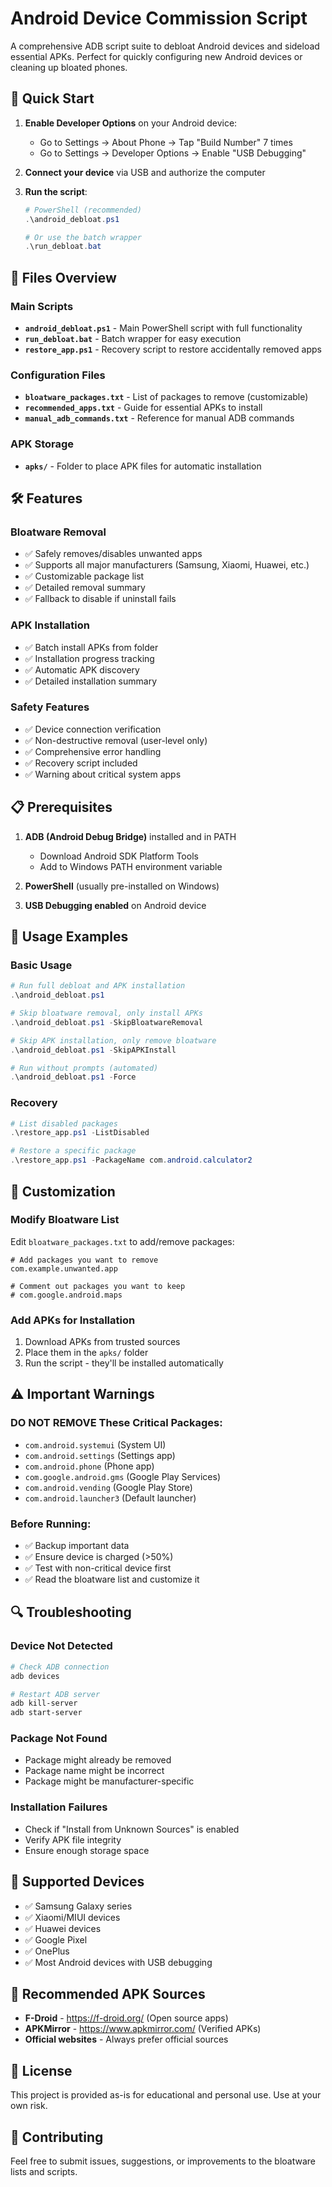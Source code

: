 # Android Device Commission Script

A comprehensive ADB script suite to debloat Android devices and sideload essential APKs. Perfect for quickly configuring new Android devices or cleaning up bloated phones.

## 🚀 Quick Start

1. **Enable Developer Options** on your Android device:
   - Go to Settings → About Phone → Tap "Build Number" 7 times
   - Go to Settings → Developer Options → Enable "USB Debugging"

2. **Connect your device** via USB and authorize the computer

3. **Run the script**:
   ```powershell
   # PowerShell (recommended)
   .\android_debloat.ps1
   
   # Or use the batch wrapper
   .\run_debloat.bat
   ```

## 📁 Files Overview

### Main Scripts
- **`android_debloat.ps1`** - Main PowerShell script with full functionality
- **`run_debloat.bat`** - Batch wrapper for easy execution
- **`restore_app.ps1`** - Recovery script to restore accidentally removed apps

### Configuration Files
- **`bloatware_packages.txt`** - List of packages to remove (customizable)
- **`recommended_apps.txt`** - Guide for essential APKs to install
- **`manual_adb_commands.txt`** - Reference for manual ADB commands

### APK Storage
- **`apks/`** - Folder to place APK files for automatic installation

## 🛠️ Features

### Bloatware Removal
- ✅ Safely removes/disables unwanted apps
- ✅ Supports all major manufacturers (Samsung, Xiaomi, Huawei, etc.)
- ✅ Customizable package list
- ✅ Detailed removal summary
- ✅ Fallback to disable if uninstall fails

### APK Installation
- ✅ Batch install APKs from folder
- ✅ Installation progress tracking
- ✅ Automatic APK discovery
- ✅ Detailed installation summary

### Safety Features
- ✅ Device connection verification
- ✅ Non-destructive removal (user-level only)
- ✅ Comprehensive error handling
- ✅ Recovery script included
- ✅ Warning about critical system apps

## 📋 Prerequisites

1. **ADB (Android Debug Bridge)** installed and in PATH
   - Download Android SDK Platform Tools
   - Add to Windows PATH environment variable

2. **PowerShell** (usually pre-installed on Windows)

3. **USB Debugging enabled** on Android device

## 🎯 Usage Examples

### Basic Usage
```powershell
# Run full debloat and APK installation
.\android_debloat.ps1

# Skip bloatware removal, only install APKs
.\android_debloat.ps1 -SkipBloatwareRemoval

# Skip APK installation, only remove bloatware
.\android_debloat.ps1 -SkipAPKInstall

# Run without prompts (automated)
.\android_debloat.ps1 -Force
```

### Recovery
```powershell
# List disabled packages
.\restore_app.ps1 -ListDisabled

# Restore a specific package
.\restore_app.ps1 -PackageName com.android.calculator2
```

## 🔧 Customization

### Modify Bloatware List
Edit `bloatware_packages.txt` to add/remove packages:
```
# Add packages you want to remove
com.example.unwanted.app

# Comment out packages you want to keep
# com.google.android.maps
```

### Add APKs for Installation
1. Download APKs from trusted sources
2. Place them in the `apks/` folder
3. Run the script - they'll be installed automatically

## ⚠️ Important Warnings

### DO NOT REMOVE These Critical Packages:
- `com.android.systemui` (System UI)
- `com.android.settings` (Settings app)
- `com.android.phone` (Phone app)
- `com.google.android.gms` (Google Play Services)
- `com.android.vending` (Google Play Store)
- `com.android.launcher3` (Default launcher)

### Before Running:
- ✅ Backup important data
- ✅ Ensure device is charged (>50%)
- ✅ Test with non-critical device first
- ✅ Read the bloatware list and customize it

## 🔍 Troubleshooting

### Device Not Detected
```powershell
# Check ADB connection
adb devices

# Restart ADB server
adb kill-server
adb start-server
```

### Package Not Found
- Package might already be removed
- Package name might be incorrect
- Package might be manufacturer-specific

### Installation Failures
- Check if "Install from Unknown Sources" is enabled
- Verify APK file integrity
- Ensure enough storage space

## 📱 Supported Devices

- ✅ Samsung Galaxy series
- ✅ Xiaomi/MIUI devices  
- ✅ Huawei devices
- ✅ Google Pixel
- ✅ OnePlus
- ✅ Most Android devices with USB debugging

## 🔗 Recommended APK Sources

- **F-Droid** - https://f-droid.org/ (Open source apps)
- **APKMirror** - https://www.apkmirror.com/ (Verified APKs)
- **Official websites** - Always prefer official sources

## 📝 License

This project is provided as-is for educational and personal use. Use at your own risk.

## 🤝 Contributing

Feel free to submit issues, suggestions, or improvements to the bloatware lists and scripts.

